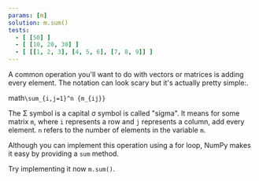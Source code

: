 ```yaml
---
params: [m]
solution: m.sum()
tests:
  - [ [50] ]
  - [ [10, 20, 30] ]
  - [ [[1, 2, 3], [4, 5, 6], [7, 8, 9]] ]
---
```


A common operation you'll want to do with vectors or matrices is adding every element. The notation can look scary but it's actually pretty simple:.

math`\sum_{i,j=1}^n {m_{ij}}`

The Σ symbol is a capital σ symbol is called "sigma". It means for some matrix `m`, where `i` represents a row and `j` represents a column, add every element. `n` refers to the number of elements in the variable `m`.

Although you can implement this operation using a for loop, NumPy makes it easy by providing a `sum` method.

Try implementing it now `m.sum()`.
